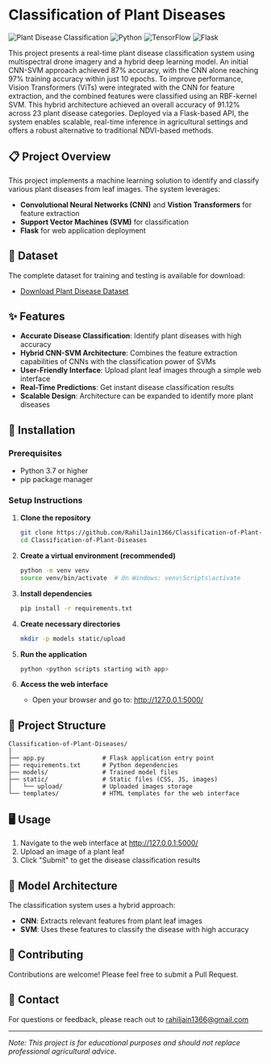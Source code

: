 # Classification of Plant Diseases

![Plant Disease Classification](https://img.shields.io/badge/AI-Plant%20Disease%20Classification-brightgreen)
![Python](https://img.shields.io/badge/Python-3.7%2B-blue)
![TensorFlow](https://img.shields.io/badge/TensorFlow-2.x-orange)
![Flask](https://img.shields.io/badge/Flask-2.x-lightgrey)

This project presents a real-time plant disease classification system using multispectral drone imagery and a hybrid deep learning model. An initial CNN-SVM approach achieved 87\% accuracy, with the CNN alone reaching 97\% training accuracy within just 10 epochs. To improve performance, Vision Transformers (ViTs) were integrated with the CNN for feature extraction, and the combined features were classified using an RBF-kernel SVM. This hybrid architecture achieved an overall accuracy of 91.12\% across 23 plant disease categories. Deployed via a Flask-based API, the system enables scalable, real-time inference in agricultural settings and offers a robust alternative to traditional NDVI-based methods.

## 📋 Project Overview

This project implements a machine learning solution to identify and classify various plant diseases from leaf images. The system leverages:

- **Convolutional Neural Networks (CNN)** and **Vistion Transformers** for feature extraction
- **Support Vector Machines (SVM)** for classification
- **Flask** for web application deployment

## 🌿 Dataset

The complete dataset for training and testing is available for download:
- [Download Plant Disease Dataset](https://utdallas.box.com/s/nakpwnwuh7yprafdatb1geu4vxv8oy2n)

## ✨ Features

- **Accurate Disease Classification**: Identify plant diseases with high accuracy
- **Hybrid CNN-SVM Architecture**: Combines the feature extraction capabilities of CNNs with the classification power of SVMs
- **User-Friendly Interface**: Upload plant leaf images through a simple web interface
- **Real-Time Predictions**: Get instant disease classification results
- **Scalable Design**: Architecture can be expanded to identify more plant diseases

## 🚀 Installation

### Prerequisites

- Python 3.7 or higher
- pip package manager

### Setup Instructions

1. **Clone the repository**
   ```bash
   git clone https://github.com/RahilJain1366/Classification-of-Plant-Diseases.git
   cd Classification-of-Plant-Diseases
   ```

2. **Create a virtual environment (recommended)**
   ```bash
   python -m venv venv
   source venv/bin/activate  # On Windows: venv\Scripts\activate
   ```

3. **Install dependencies**
   ```bash
   pip install -r requirements.txt
   ```

4. **Create necessary directories**
   ```bash
   mkdir -p models static/upload
   ```

5. **Run the application**
   ```bash
   python <python scripts starting with app>
   ```

6. **Access the web interface**
   - Open your browser and go to: http://127.0.0.1:5000/

## 📁 Project Structure

```
Classification-of-Plant-Diseases/
│
├── app.py                # Flask application entry point
├── requirements.txt      # Python dependencies
├── models/               # Trained model files
├── static/               # Static files (CSS, JS, images)
│   └── upload/           # Uploaded images storage
└── templates/            # HTML templates for the web interface
```

## 🖥️ Usage

1. Navigate to the web interface at http://127.0.0.1:5000/
2. Upload an image of a plant leaf
3. Click "Submit" to get the disease classification results

## 🔬 Model Architecture

The classification system uses a hybrid approach:
- **CNN**: Extracts relevant features from plant leaf images
- **SVM**: Uses these features to classify the disease with high accuracy

## 👥 Contributing

Contributions are welcome! Please feel free to submit a Pull Request.

## 📧 Contact

For questions or feedback, please reach out to rahiljain1366@gmail.com

---

*Note: This project is for educational purposes and should not replace professional agricultural advice.*
